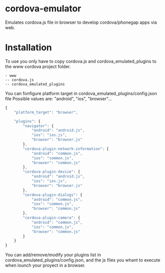 # cordova-emulator
Emulates cordova.js file in browser to develop cordova/phonegap apps via web.

# Installation
To use you only have to copy cordova.js and cordova_emulated_plugins to the www cordova project folder.

```
- www
-- cordova.js
-- cordova_emulated_plugins
```

You can fonfigure platform target in cordova_emulated_plugins/config.json file
Possible values are: "android", "ios", "browser"...

```javascript
{
	"platform_target": "browser",

	"plugins": {
		"navigator": {
			"android": "android.js",
			"ios": "ios.js",
			"browser": "browser.js"
		},
		"cordova-plugin-network-information": {
			"android": "common.js",
			"ios": "common.js",
			"browser": "common.js"
		},
		"cordova-plugin-device": {
			"android": "android.js",
			"ios": "ios.js",
			"browser": "browser.js"
		},
		"cordova-plugin-dialogs": {
			"android": "common.js",
			"ios": "common.js",
			"browser": "common.js"
		},
		"cordova-plugin-camera": {
			"android": "common.js",
			"ios": "common.js",
			"browser": "common.js"
		}
	}
}
```

You can add/remove/modify your plugins list in cordova_emulated_plugins/config.json, and the js files you whant to execute when lounch your proyect in a browser.
